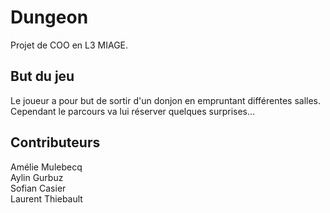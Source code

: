Dungeon
=========

Projet de COO en L3 MIAGE.

## But du jeu

Le joueur a pour but de sortir d'un donjon en empruntant différentes salles. Cependant le parcours va lui réserver quelques surprises...

## Contributeurs

Amélie Mulebecq<br/>
Aylin Gurbuz<br/>
Sofian Casier<br/>
Laurent Thiebault
